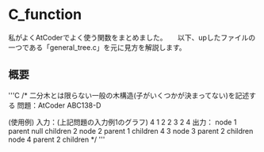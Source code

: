 # C_function
私がよくAtCoderでよく使う関数をまとめました。  　
以下、upしたファイルの一つである「general_tree.c」を元に見方を解説します。

## 概要
'''C
/*
二分木とは限らない一般の木構造(子がいくつかが決まってない)を記述する
問題：AtCoder ABC138-D

(使用例)
入力：(上記問題の入力例1のグラフ)
4
1 2
2 3
2 4
出力：
node 1 parent null children 2 
node 2 parent 1 children 4 3 
node 3 parent 2 children 
node 4 parent 2 children 
*/
'''

